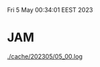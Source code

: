 Fri  5 May 00:34:01 EEST 2023
# JAM
<a href='./cache/202305/05_00.log'>./cache/202305/05_00.log</a>
